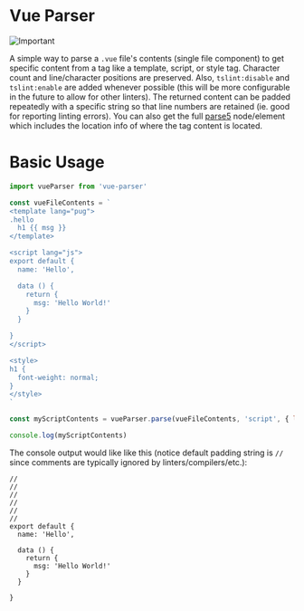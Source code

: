 # Vue Parser

![Important](https://travis-ci.org/prograhammer/vue-parser.svg?branch=master "Travis CI badge")

A simple way to parse a `.vue` file's contents (single file component) to get specific content from a
 tag like a template, script, or style tag. Character count and line/character positions are preserved. Also, `tslint:disable` and 
 `tslint:enable` are added whenever possible (this will be more configurable in the future to allow for other linters). 
The returned content can be padded repeatedly with a specific string so that line numbers are retained
 (ie. good for reporting linting errors). You can also get the full [parse5](https://github.com/inikulin/parse5/blob/master/lib/index.d.ts#L193) 
 node/element which includes the location info of where the tag content is located. 

# Basic Usage

```javascript
import vueParser from 'vue-parser'

const vueFileContents = `
<template lang="pug">
.hello
  h1 {{ msg }}
</template>

<script lang="js">
export default {
  name: 'Hello',

  data () {
    return {
      msg: 'Hello World!'
    }
  }

}
</script>

<style>
h1 {
  font-weight: normal;
}
</style>
`

const myScriptContents = vueParser.parse(vueFileContents, 'script', { lang: ['js', 'jsx'] })

console.log(myScriptContents)

```

The console output would like like this 
(notice default padding string is `// ` since comments are typically ignored by linters/compilers/etc.):  

```text
// 
// 
// 
// 
// 
// 
export default {
  name: 'Hello',

  data () {
    return {
      msg: 'Hello World!'
    }
  }

}
```
